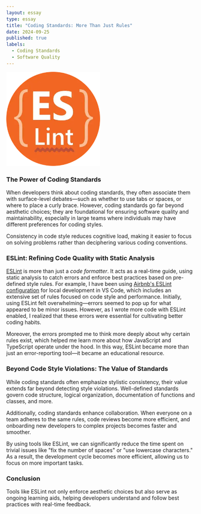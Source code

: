 ```yaml
---
layout: essay
type: essay
title: "Coding Standards: More Than Just Rules"
date: 2024-09-25
published: true
labels:
  - Coding Standards
  - Software Quality
---
```


<img alt="Image" src="../img/eslint-logo.webp" width=250px>

### The Power of Coding Standards

When developers think about coding standards, they often associate them with surface-level debates—such as whether to use tabs or spaces, or where to place a curly brace. However, coding standards go far beyond aesthetic choices; they are foundational for ensuring software quality and maintainability, especially in large teams where individuals may have different preferences for coding styles.

Consistency in code style reduces cognitive load, making it easier to focus on solving problems rather than deciphering various coding conventions.

### ESLint: Refining Code Quality with Static Analysis

[ESLint](https://eslint.org/) is more than just a *code formatter*. It acts as a real-time guide, using static analysis to catch errors and enforce best practices based on pre-defined style rules. For example, I have been using [Airbnb's ESLint configuration](https://www.npmjs.com/package/eslint-config-airbnb-typescript) for local development in VS Code, which includes an extensive set of rules focused on code style and performance. Initially, using ESLint felt overwhelming—errors seemed to pop up for what appeared to be minor issues. However, as I wrote more code with ESLint enabled, I realized that these errors were essential for cultivating better coding habits.

Moreover, the errors prompted me to think more deeply about why certain rules exist, which helped me learn more about how JavaScript and TypeScript operate under the hood. In this way, ESLint became more than just an error-reporting tool—it became an educational resource.

### Beyond Code Style Violations: The Value of Standards

While coding standards often emphasize stylistic consistency, their value extends far beyond detecting style violations. Well-defined standards govern code structure, logical organization, documentation of functions and classes, and more.

Additionally, coding standards enhance collaboration. When everyone on a team adheres to the same rules, code reviews become more efficient, and onboarding new developers to complex projects becomes faster and smoother.

By using tools like ESLint, we can significantly reduce the time spent on trivial issues like "fix the number of spaces" or "use lowercase characters." As a result, the development cycle becomes more efficient, allowing us to focus on more important tasks.

### Conclusion

Tools like ESLint not only enforce aesthetic choices but also serve as ongoing learning aids, helping developers understand and follow best practices with real-time feedback.